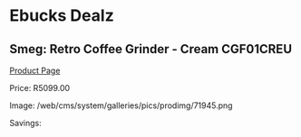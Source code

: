 
# Ebucks Dealz
## Smeg: Retro Coffee Grinder - Cream CGF01CREU
[Product Page](https://www.ebucks.com/web/shop/productSelected.do?prodId=1169628941&catId=704984897)

Price: R5099.00

Image: /web/cms/system/galleries/pics/prodimg/71945.png

Savings: 


	